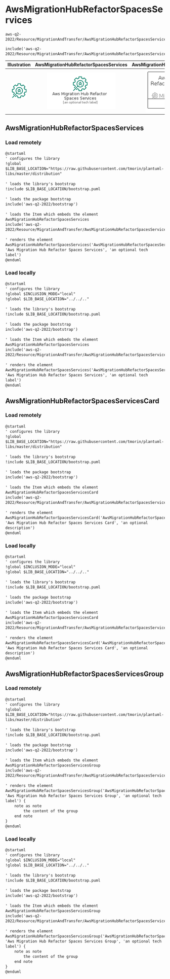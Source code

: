 # AwsMigrationHubRefactorSpacesServices


```text
aws-q2-2022/Resource/MigrationAndTransfer/AwsMigrationHubRefactorSpacesServices
```

```text
include('aws-q2-2022/Resource/MigrationAndTransfer/AwsMigrationHubRefactorSpacesServices')
```



| Illustration | AwsMigrationHubRefactorSpacesServices | AwsMigrationHubRefactorSpacesServicesCard | AwsMigrationHubRefactorSpacesServicesGroup |
| :---: | :---: | :---: | :---: |
| ![illustration for Illustration](../../../aws-q2-2022/Resource/MigrationAndTransfer/AwsMigrationHubRefactorSpacesServices.png) | ![illustration for AwsMigrationHubRefactorSpacesServices](../../../aws-q2-2022/Resource/MigrationAndTransfer/AwsMigrationHubRefactorSpacesServices.Local.png) | ![illustration for AwsMigrationHubRefactorSpacesServicesCard](../../../aws-q2-2022/Resource/MigrationAndTransfer/AwsMigrationHubRefactorSpacesServicesCard.Local.png) | ![illustration for AwsMigrationHubRefactorSpacesServicesGroup](../../../aws-q2-2022/Resource/MigrationAndTransfer/AwsMigrationHubRefactorSpacesServicesGroup.Local.png) |




## AwsMigrationHubRefactorSpacesServices

### Load remotely
```plantuml
@startuml
' configures the library
!global $LIB_BASE_LOCATION="https://raw.githubusercontent.com/tmorin/plantuml-libs/master/distribution"

' loads the library's bootstrap
!include $LIB_BASE_LOCATION/bootstrap.puml

' loads the package bootstrap
include('aws-q2-2022/bootstrap')

' loads the Item which embeds the element AwsMigrationHubRefactorSpacesServices
include('aws-q2-2022/Resource/MigrationAndTransfer/AwsMigrationHubRefactorSpacesServices')

' renders the element
AwsMigrationHubRefactorSpacesServices('AwsMigrationHubRefactorSpacesServices', 'Aws Migration Hub Refactor Spaces Services', 'an optional tech label')
@enduml
```

### Load locally
```plantuml
@startuml
' configures the library
!global $INCLUSION_MODE="local"
!global $LIB_BASE_LOCATION="../../.."

' loads the library's bootstrap
!include $LIB_BASE_LOCATION/bootstrap.puml

' loads the package bootstrap
include('aws-q2-2022/bootstrap')

' loads the Item which embeds the element AwsMigrationHubRefactorSpacesServices
include('aws-q2-2022/Resource/MigrationAndTransfer/AwsMigrationHubRefactorSpacesServices')

' renders the element
AwsMigrationHubRefactorSpacesServices('AwsMigrationHubRefactorSpacesServices', 'Aws Migration Hub Refactor Spaces Services', 'an optional tech label')
@enduml
```

## AwsMigrationHubRefactorSpacesServicesCard

### Load remotely
```plantuml
@startuml
' configures the library
!global $LIB_BASE_LOCATION="https://raw.githubusercontent.com/tmorin/plantuml-libs/master/distribution"

' loads the library's bootstrap
!include $LIB_BASE_LOCATION/bootstrap.puml

' loads the package bootstrap
include('aws-q2-2022/bootstrap')

' loads the Item which embeds the element AwsMigrationHubRefactorSpacesServicesCard
include('aws-q2-2022/Resource/MigrationAndTransfer/AwsMigrationHubRefactorSpacesServices')

' renders the element
AwsMigrationHubRefactorSpacesServicesCard('AwsMigrationHubRefactorSpacesServicesCard', 'Aws Migration Hub Refactor Spaces Services Card', 'an optional description')
@enduml
```

### Load locally
```plantuml
@startuml
' configures the library
!global $INCLUSION_MODE="local"
!global $LIB_BASE_LOCATION="../../.."

' loads the library's bootstrap
!include $LIB_BASE_LOCATION/bootstrap.puml

' loads the package bootstrap
include('aws-q2-2022/bootstrap')

' loads the Item which embeds the element AwsMigrationHubRefactorSpacesServicesCard
include('aws-q2-2022/Resource/MigrationAndTransfer/AwsMigrationHubRefactorSpacesServices')

' renders the element
AwsMigrationHubRefactorSpacesServicesCard('AwsMigrationHubRefactorSpacesServicesCard', 'Aws Migration Hub Refactor Spaces Services Card', 'an optional description')
@enduml
```

## AwsMigrationHubRefactorSpacesServicesGroup

### Load remotely
```plantuml
@startuml
' configures the library
!global $LIB_BASE_LOCATION="https://raw.githubusercontent.com/tmorin/plantuml-libs/master/distribution"

' loads the library's bootstrap
!include $LIB_BASE_LOCATION/bootstrap.puml

' loads the package bootstrap
include('aws-q2-2022/bootstrap')

' loads the Item which embeds the element AwsMigrationHubRefactorSpacesServicesGroup
include('aws-q2-2022/Resource/MigrationAndTransfer/AwsMigrationHubRefactorSpacesServices')

' renders the element
AwsMigrationHubRefactorSpacesServicesGroup('AwsMigrationHubRefactorSpacesServicesGroup', 'Aws Migration Hub Refactor Spaces Services Group', 'an optional tech label') {
    note as note
        the content of the group
    end note
}
@enduml
```

### Load locally
```plantuml
@startuml
' configures the library
!global $INCLUSION_MODE="local"
!global $LIB_BASE_LOCATION="../../.."

' loads the library's bootstrap
!include $LIB_BASE_LOCATION/bootstrap.puml

' loads the package bootstrap
include('aws-q2-2022/bootstrap')

' loads the Item which embeds the element AwsMigrationHubRefactorSpacesServicesGroup
include('aws-q2-2022/Resource/MigrationAndTransfer/AwsMigrationHubRefactorSpacesServices')

' renders the element
AwsMigrationHubRefactorSpacesServicesGroup('AwsMigrationHubRefactorSpacesServicesGroup', 'Aws Migration Hub Refactor Spaces Services Group', 'an optional tech label') {
    note as note
        the content of the group
    end note
}
@enduml
```


